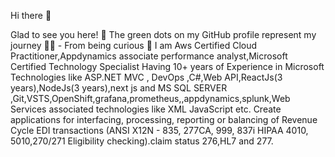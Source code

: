Hi there 👋

Glad to see you here! 🤩
The green dots on my GitHub profile represent my journey 🏃‍♂️ - From being curious 🤔
I am Aws Certified Cloud Practitioner,Appdynamics associate performance analyst,Microsoft Certified Technology Specialist Having 10+ years of Experience in Microsoft Technologies like ASP.NET MVC ,
DevOps ,C#,Web API,ReactJs(3 years),NodeJs(3 years),next js and MS SQL SERVER ,Git,VSTS,OpenShift,grafana,prometheus,,appdynamics,splunk,Web Services associated technologies like XML JavaScript etc. 
Create applications for interfacing, processing, reporting or balancing of Revenue Cycle EDI transactions (ANSI X12N - 835, 277CA, 999, 837i HIPAA 4010, 5010,270/271 Eligibility checking).claim status 276,HL7 and 277. 
